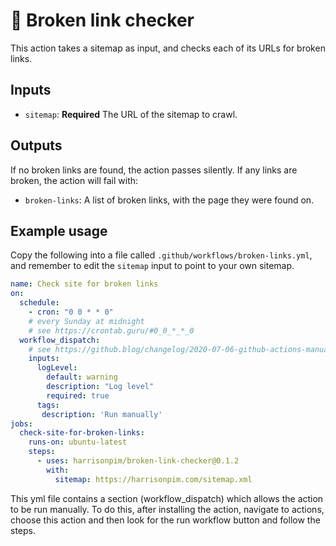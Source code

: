 # 🔗 Broken link checker

This action takes a sitemap as input, and checks each of its URLs for broken links.

## Inputs

- `sitemap`: **Required** The URL of the sitemap to crawl.

## Outputs

If no broken links are found, the action passes silently. If any links are broken, the action will fail with:

- `broken-links`: A list of broken links, with the page they were found on.

## Example usage

Copy the following into a file called `.github/workflows/broken-links.yml`, and remember to edit the `sitemap` input to point to your own sitemap.

```yaml
name: Check site for broken links
on:
  schedule:
    - cron: "0 0 * * 0"
    # every Sunday at midnight
    # see https://crontab.guru/#0_0_*_*_0
  workflow_dispatch: 
    # see https://github.blog/changelog/2020-07-06-github-actions-manual-triggers-with-workflow_dispatch/ for documentation
    inputs: 
      logLevel: 
        default: warning
        description: "Log level"
        required: true
      tags: 
       description: 'Run manually'
jobs:
  check-site-for-broken-links:
    runs-on: ubuntu-latest
    steps:
      - uses: harrisonpim/broken-link-checker@0.1.2
        with:
          sitemap: https://harrisonpim.com/sitemap.xml
```
This yml file contains a section (workflow_dispatch) which allows the action to be run manually. To do this, after installing the action, 
navigate to actions, choose this action and then look for the run workflow button and follow the steps. 
